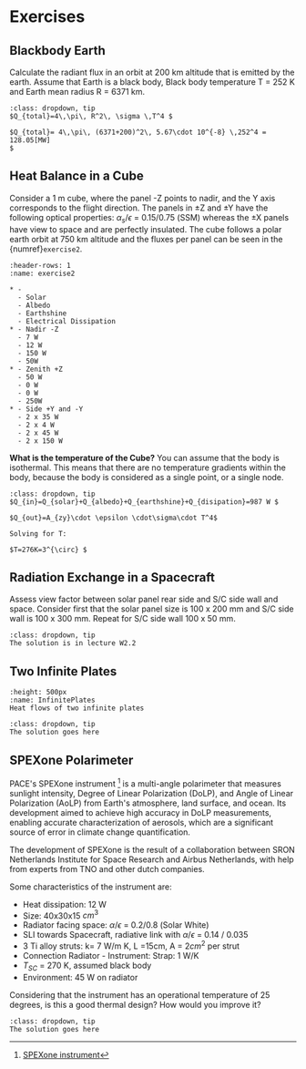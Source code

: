 # Exercises

## Blackbody Earth

Calculate the radiant flux in an orbit at 200 km altitude that is emitted by the earth. 
Assume that Earth is a black body, Black body temperature T = 252 K and Earth mean radius R = 6371 km. 

```{admonition} Click to see the solution
:class: dropdown, tip
$Q_{total}=4\,\pi\, R^2\, \sigma \,T^4 $

$Q_{total}= 4\,\pi\, (6371+200)^2\, 5.67\cdot 10^{-8} \,252^4 = 128.05[MW]
$
```
## Heat Balance in a Cube
Consider a 1 m cube, where the panel -Z  points to nadir, and the Y axis corresponds to the flight direction. 
The panels in ±Z and ±Y have the following optical properties: $\alpha_s /\epsilon$  = 0.15/0.75 (SSM) whereas the ±X panels have view to space and are perfectly insulated. 
The cube follows a polar earth orbit at 750 km altitude and the fluxes per panel can be seen in the {numref}`exercise2`. 

```{list-table} Orbit averaged absorbed fluxes per panel (in W)
:header-rows: 1
:name: exercise2

* - 
  - Solar
  - Albedo
  - Earthshine
  - Electrical Dissipation
* - Nadir -Z
  - 7 W
  - 12 W
  - 150 W
  - 50W
* - Zenith +Z
  - 50 W
  - 0 W
  - 0 W
  - 250W
* - Side +Y and -Y
  - 2 x 35 W
  - 2 x 4 W
  - 2 x 45 W
  - 2 x 150 W  
```

**What is the temperature of the Cube?**
You can assume that the body is isothermal. 
This means that there are no temperature gradients within the body, because the body is considered as a single point, or a single node.

```{admonition} Click to see the solution
:class: dropdown, tip
$Q_{in}=Q_{solar}+Q_{albedo}+Q_{earthshine}+Q_{disipation}=987 W $

$Q_{out}=A_{zy}\cdot \epsilon \cdot\sigma\cdot T^4$

Solving for T: 

$T=276K=3^{\circ} $ 
```

## Radiation Exchange in a Spacecraft

Assess view factor between solar panel rear side and S/C side wall and space. 
Consider first that the solar panel size is 100 x 200 mm and S/C side wall is 100 x 300 mm. 
Repeat for S/C side wall 100 x 50 mm. 

```{admonition} Click to see the solution
:class: dropdown, tip
The solution is in lecture W2.2

```

## Two Infinite Plates

```{figure} images/InfinitePlates.png
:height: 500px
:name: InfinitePlates
Heat flows of two infinite plates
```
```{admonition} Click to see the solution
:class: dropdown, tip
The solution goes here
```

## SPEXone Polarimeter
PACE's SPEXone instrument [^label1] is a multi-angle polarimeter that measures sunlight intensity, Degree of Linear Polarization (DoLP), and Angle of Linear Polarization (AoLP) from Earth's atmosphere, land surface, and ocean. 
Its development aimed to achieve high accuracy in DoLP measurements, enabling accurate characterization of aerosols, which are a significant source of error in climate change quantification.

The development of SPEXone is the result of a collaboration between SRON Netherlands Institute for Space Research and Airbus Netherlands, with help from experts from TNO and other dutch companies.

[^label1]: [SPEXone instrument](https://pace.oceansciences.org/spexone.htm)

Some characteristics of the instrument are: 
* Heat dissipation: 12 W
* Size: 40x30x15 $cm^3$
* Radiator facing space: $\alpha/\epsilon$ = 0.2/0.8 (Solar White)
* SLI towards Spacecraft, radiative link with $\alpha/\epsilon$ = 0.14 / 0.035
* 3 Ti alloy struts: k= 7 W/m K, L =15cm, A = $2 cm^2$ per strut 
* Connection Radiator - Instrument: Strap: 1 W/K
* $T_{SC}$ = 270 K, assumed black body 
* Environment: 45 W on radiator

Considering that the instrument has an operational temperature of 25 degrees, is this a good thermal design? How would you improve it?

```{admonition} Click to see the solution
:class: dropdown, tip
The solution goes here
```